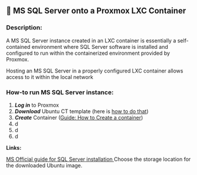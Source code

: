 ## 💾 MS SQL Server onto a Proxmox LXC Container

### **Description**: 
<div>A MS SQL Server instance created in an LXC container is essentially a self-contained environment where SQL Server software is installed and configured to run within the containerized environment provided by Proxmox.

Hosting an MS SQL Server in a properly configured LXC container allows access to it within the local network
</div>

### **How-to run MS SQL Server instance:**
1.  ***Log in*** to Proxmox
2.  ***Download*** Ubuntu CT template (here is [how to do that](www.google.pl))<br>
3.  ***Create*** Container ([Guide: How to Create a container](https://github.com/wlodarczakm/ProxmoxSoftwareTestingLab/blob/4e236ccffef4daf9cce1e01fdf26f036c7fff384/MS%20SQL%20on%20Proxmox/Create%20Container%20-%20Ubuntu%20Template.md))
4.  d
5.  d
6.  d




 **Links:**

[MS Official guide for SQL Server installation ](https://learn.microsoft.com/en-us/sql/linux/quickstart-install-connect-ubuntu?view=sql-server-ver16&tabs=ubuntu2204)
Choose the storage location for the downloaded Ubuntu image.
